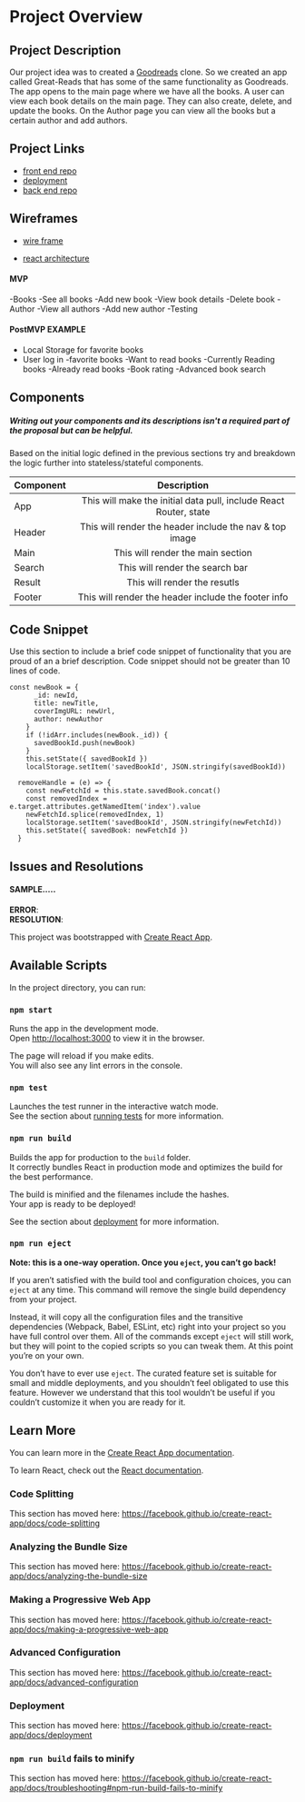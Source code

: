# Project Overview


## Project Description

Our project idea was to created a [Goodreads](https://www.goodreads.com/) clone.  So we created an app called Great-Reads that has some of the same functionality as Goodreads.  The app opens to the main page where we have all the books.  A user can view each book details on the main page.  They can also create, delete, and update the books.  On the Author page you can view all the books but a certain author and add authors.  


## Project Links

- [front end repo](https://github.com/viviRbi/Great-reads)
- [deployment](https://greatreads.netlify.com/)
- [back end repo](https://github.com/allenjosephs/Great-reads-backend)


## Wireframes


- [wire frame](https://github.com/viviRbi/Great-reads/blob/master/plan/pr3_main.png)

- [react architecture](https://github.com/viviRbi/Great-reads/blob/master/plan/component.jpg)


#### MVP 
-Books
    -See all books
    -Add new book
    -View book details
    -Delete book
-Author
    -View all authors
    -Add new author
-Testing




#### PostMVP EXAMPLE

- Local Storage for favorite books
- User log in 
    -favorite books
    -Want to read books
    -Currently Reading books
    -Already read books
-Book rating
-Advanced book search

## Components
##### Writing out your components and its descriptions isn't a required part of the proposal but can be helpful.

Based on the initial logic defined in the previous sections try and breakdown the logic further into stateless/stateful components. 

| Component | Description | 
| --- | :---: |  
| App | This will make the initial data pull, include React Router, state| 
| Header | This will render the header include the nav & top image | 
| Main | This will render the main section | 
| Search | This will render the search bar | 
| Result | This will render the resutls | 
| Footer | This will render the header include the footer info | 



## Code Snippet

Use this section to include a brief code snippet of functionality that you are proud of an a brief description.  Code snippet should not be greater than 10 lines of code. 

```
const newBook = {
      _id: newId,
      title: newTitle,
      coverImgURL: newUrl,
      author: newAuthor
    }
    if (!idArr.includes(newBook._id)) {
      savedBookId.push(newBook)
    }
    this.setState({ savedBookId })
    localStorage.setItem('savedBookId', JSON.stringify(savedBookId))
```
```
  removeHandle = (e) => {
    const newFetchId = this.state.savedBook.concat()
    const removedIndex = e.target.attributes.getNamedItem('index').value
    newFetchId.splice(removedIndex, 1)
    localStorage.setItem('savedBookId', JSON.stringify(newFetchId))
    this.setState({ savedBook: newFetchId })
  }
```

## Issues and Resolutions


#### SAMPLE.....
**ERROR**:                             
**RESOLUTION**: 








This project was bootstrapped with [Create React App](https://github.com/facebook/create-react-app).

## Available Scripts

In the project directory, you can run:

### `npm start`

Runs the app in the development mode.<br />
Open [http://localhost:3000](http://localhost:3000) to view it in the browser.

The page will reload if you make edits.<br />
You will also see any lint errors in the console.

### `npm test`

Launches the test runner in the interactive watch mode.<br />
See the section about [running tests](https://facebook.github.io/create-react-app/docs/running-tests) for more information.

### `npm run build`

Builds the app for production to the `build` folder.<br />
It correctly bundles React in production mode and optimizes the build for the best performance.

The build is minified and the filenames include the hashes.<br />
Your app is ready to be deployed!

See the section about [deployment](https://facebook.github.io/create-react-app/docs/deployment) for more information.

### `npm run eject`

**Note: this is a one-way operation. Once you `eject`, you can’t go back!**

If you aren’t satisfied with the build tool and configuration choices, you can `eject` at any time. This command will remove the single build dependency from your project.

Instead, it will copy all the configuration files and the transitive dependencies (Webpack, Babel, ESLint, etc) right into your project so you have full control over them. All of the commands except `eject` will still work, but they will point to the copied scripts so you can tweak them. At this point you’re on your own.

You don’t have to ever use `eject`. The curated feature set is suitable for small and middle deployments, and you shouldn’t feel obligated to use this feature. However we understand that this tool wouldn’t be useful if you couldn’t customize it when you are ready for it.

## Learn More

You can learn more in the [Create React App documentation](https://facebook.github.io/create-react-app/docs/getting-started).

To learn React, check out the [React documentation](https://reactjs.org/).

### Code Splitting

This section has moved here: https://facebook.github.io/create-react-app/docs/code-splitting

### Analyzing the Bundle Size

This section has moved here: https://facebook.github.io/create-react-app/docs/analyzing-the-bundle-size

### Making a Progressive Web App

This section has moved here: https://facebook.github.io/create-react-app/docs/making-a-progressive-web-app

### Advanced Configuration

This section has moved here: https://facebook.github.io/create-react-app/docs/advanced-configuration

### Deployment

This section has moved here: https://facebook.github.io/create-react-app/docs/deployment

### `npm run build` fails to minify

This section has moved here: https://facebook.github.io/create-react-app/docs/troubleshooting#npm-run-build-fails-to-minify
